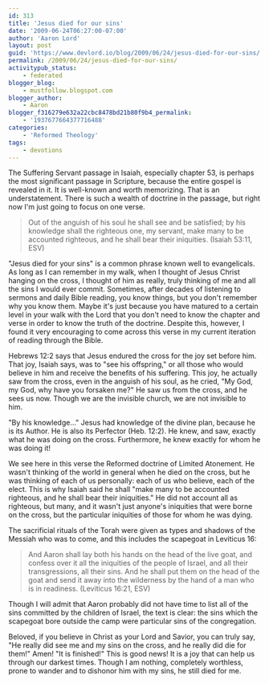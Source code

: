 ```yaml
---
id: 313
title: 'Jesus died for our sins'
date: '2009-06-24T06:27:00-07:00'
author: 'Aaron Lord'
layout: post
guid: 'https://www.devlord.io/blog/2009/06/24/jesus-died-for-our-sins/'
permalink: /2009/06/24/jesus-died-for-our-sins/
activitypub_status:
    - federated
blogger_blog:
    - mustfollow.blogspot.com
blogger_author:
    - Aaron
blogger_f316279e632a22cbc8478bd21b80f9b4_permalink:
    - '1937677664377716488'
categories:
    - 'Reformed Theology'
tags:
    - devotions
---
```


The Suffering Servant passage in Isaiah, especially chapter 53, is perhaps the most significant passage in Scripture, because the entire gospel is revealed in it. It is well-known and worth memorizing. That is an understatement. There is such a wealth of doctrine in the passage, but right now I'm just going to focus on one verse.
<blockquote>Out of the anguish of his soul he shall see and be satisfied;
by his knowledge shall the righteous one, my servant,
make many to be accounted righteous,
and he shall bear their iniquities. (Isaiah 53:11, ESV)</blockquote>
"Jesus died for your sins" is a common phrase known well to evangelicals. As long as I can remember in my walk, when I thought of Jesus Christ hanging on the cross, I thought of him as really, truly thinking of me and all the sins I would ever commit. Sometimes, after decades of listening to sermons and daily Bible reading, you know things, but you don't remember why you know them. Maybe it's just because you have matured to a certain level in your walk with the Lord that you don't need to know the chapter and verse in order to know the truth of the doctrine. Despite this, however, I found it very encouraging to come across this verse in my current iteration of reading through the Bible.

Hebrews 12:2 says that Jesus endured the cross for the joy set before him. That joy, Isaiah says, was to "see his offspring," or all those who would believe in him and receive the benefits of his suffering. This joy, he actually saw from the cross, even in the anguish of his soul, as he cried, "My God, my God, why have you forsaken me?" He saw us from the cross, and he sees us now. Though we are the invisible church, we are not invisible to him.

"By his knowledge..." Jesus had knowledge of the divine plan, because he is its Author. He is also its Perfector (Heb. 12:2). He knew, and saw, exactly what he was doing on the cross. Furthermore, he knew exactly for whom he was doing it!

We see here in this verse the Reformed doctrine of Limited Atonement. He wasn't thinking of the world in general when he died on the cross, but he was thinking of each of us personally: each of us who believe, each of the elect. This is why Isaiah said he shall "make many to be accounted righteous, and he shall bear their iniquities." He did not account all as righteous, but many, and it wasn't just anyone's iniquities that were borne on the cross, but the particular iniquities of those for whom he was dying.

The sacrificial rituals of the Torah were given as types and shadows of the Messiah who was to come, and this includes the scapegoat in Leviticus 16:
<blockquote>And Aaron shall lay both his hands on the head of the live goat, and confess over it all the iniquities of the people of Israel, and all their transgressions, all their sins. And he shall put them on the head of the goat and send it away into the wilderness by the hand of a man who is in readiness. (Leviticus 16:21, ESV)</blockquote>
Though I will admit that Aaron probably did not have time to list all of the sins committed by the children of Israel, the text is clear: the sins which the scapegoat bore outside the camp were particular sins of the congregation.

Beloved, if you believe in Christ as your Lord and Savior, you can truly say, "He really did see me and my sins on the cross, and he really did die for them!" Amen! "It is finished!" This is good news! It is a joy that can help us through our darkest times. Though I am nothing, completely worthless, prone to wander and to dishonor him with my sins, he still died for me.
<div class="blogger-post-footer"><img alt="" width="1" height="1" /></div>